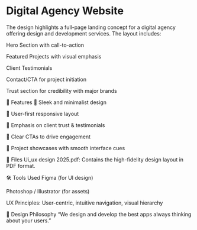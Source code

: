 # Digital Agency Website

The design highlights a full-page landing concept for a digital agency offering design and development services. The layout includes:

Hero Section with call-to-action

Featured Projects with visual emphasis

Client Testimonials

Contact/CTA for project initiation

Trust section for credibility with major brands

🎨 Features
🧩 Sleek and minimalist design

📱 User-first responsive layout

💬 Emphasis on client trust & testimonials

🚀 Clear CTAs to drive engagement

💼 Project showcases with smooth interface cues

📂 Files
Ui_ux design 2025.pdf: Contains the high-fidelity design layout in PDF format.

🛠️ Tools Used
 Figma (for UI design)

Photoshop / Illustrator (for assets)

UX Principles: User-centric, intuitive navigation, visual hierarchy

🧠 Design Philosophy
“We design and develop the best apps always thinking about your users.”
